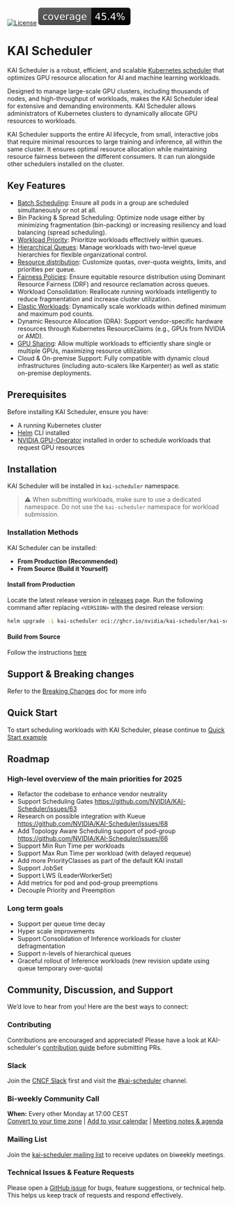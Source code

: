 [![License](https://img.shields.io/badge/License-Apache_2.0-blue.svg)](LICENSE) [![Coverage](https://github.com/NVIDIA/KAI-Scheduler/raw/coverage-badge/badges/coverage.svg)](https://github.com/NVIDIA/KAI-Scheduler/blob/main/.github/workflows/update-coverage-badge.yaml)
# KAI Scheduler
KAI Scheduler is a robust, efficient, and scalable [Kubernetes scheduler](https://kubernetes.io/docs/concepts/scheduling-eviction/kube-scheduler/) that optimizes GPU resource allocation for AI and machine learning workloads.

Designed to manage large-scale GPU clusters, including thousands of nodes, and high-throughput of workloads, makes the KAI Scheduler ideal for extensive and demanding environments.
KAI Scheduler allows administrators of Kubernetes clusters to dynamically allocate GPU resources to workloads. 

KAI Scheduler supports the entire AI lifecycle, from small, interactive jobs that require minimal resources to large training and inference, all within the same cluster. 
It ensures optimal resource allocation while maintaining resource fairness between the different consumers.
It can run alongside other schedulers installed on the cluster.

## Key Features
* [Batch Scheduling](docs/batch/README.md): Ensure all pods in a group are scheduled simultaneously or not at all.
* Bin Packing & Spread Scheduling: Optimize node usage either by minimizing fragmentation (bin-packing) or increasing resiliency and load balancing (spread scheduling).
* [Workload Priority](docs/priority/README.md): Prioritize workloads effectively within queues.
* [Hierarchical Queues](docs/queues/README.md): Manage workloads with two-level queue hierarchies for flexible organizational control.
* [Resource distribution](docs/fairness/README.md#resource-division-algorithm): Customize quotas, over-quota weights, limits, and priorities per queue.
* [Fairness Policies](docs/fairness/README.md#reclaim-strategies): Ensure equitable resource distribution using Dominant Resource Fairness (DRF) and resource reclamation across queues.
* Workload Consolidation: Reallocate running workloads intelligently to reduce fragmentation and increase cluster utilization.
* [Elastic Workloads](docs/elastic/README.md): Dynamically scale workloads within defined minimum and maximum pod counts.
* Dynamic Resource Allocation (DRA): Support vendor-specific hardware resources through Kubernetes ResourceClaims (e.g., GPUs from NVIDIA or AMD).
* [GPU Sharing](docs/gpu-sharing/README.md): Allow multiple workloads to efficiently share single or multiple GPUs, maximizing resource utilization.
* Cloud & On-premise Support: Fully compatible with dynamic cloud infrastructures (including auto-scalers like Karpenter) as well as static on-premise deployments.

## Prerequisites
Before installing KAI Scheduler, ensure you have:

- A running Kubernetes cluster
- [Helm](https://helm.sh/docs/intro/install) CLI installed
- [NVIDIA GPU-Operator](https://github.com/NVIDIA/gpu-operator) installed in order to schedule workloads that request GPU resources

## Installation
KAI Scheduler will be installed in `kai-scheduler` namespace.
> ⚠️ When submitting workloads, make sure to use a dedicated namespace. Do not use the `kai-scheduler` namespace for workload submission.

### Installation Methods
KAI Scheduler can be installed:

- **From Production (Recommended)**
- **From Source (Build it Yourself)**

#### Install from Production
Locate the latest release version in [releases](https://github.com/NVIDIA/KAI-Scheduler/releases) page.
Run the following command after replacing `<VERSION>` with the desired release version:
```sh
helm upgrade -i kai-scheduler oci://ghcr.io/nvidia/kai-scheduler/kai-scheduler -n kai-scheduler --create-namespace --version <VERSION>
```
#### Build from Source
Follow the instructions [here](docs/developer/building-from-source.md)

## Support & Breaking changes
Refer to the [Breaking Changes](https://github.com/NVIDIA/KAI-Scheduler/blob/main/docs/migrationguides/README.md) doc for more info

## Quick Start
To start scheduling workloads with KAI Scheduler, please continue to [Quick Start example](docs/quickstart/README.md)

## Roadmap

### High-level overview of the main priorities for 2025
* Refactor the codebase to enhance vendor neutrality
* Support Scheduling Gates https://github.com/NVIDIA/KAI-Scheduler/issues/63
* Research on possible integration with Kueue https://github.com/NVIDIA/KAI-Scheduler/issues/68
* Add Topology Aware Scheduling support of pod-group https://github.com/NVIDIA/KAI-Scheduler/issues/66
* Support Min Run Time per workloads
* Support Max Run Time per workload (with delayed requeue)
* Add more PriorityClasses as part of the default KAI install
* Support JobSet
* Support LWS (LeaderWorkerSet)
* Add metrics for pod and pod-group preemptions
* Decouple Priority and Preemption

### Long term goals
* Support per queue time decay
* Hyper scale improvements
* Support Consolidation of Inference workloads for cluster defragmentation
* Support n-levels of hierarchical queues
* Graceful rollout of Inference workloads (new revision update using queue temporary over-quota)

## Community, Discussion, and Support

We’d love to hear from you! Here are the best ways to connect:

### Contributing
Contributions are encouraged and appreciated! 
Please have a look at KAI-scheduler's [contribution guide](https://github.com/NVIDIA/KAI-Scheduler/blob/main/CONTRIBUTING.md) before submitting PRs.

### Slack
Join the [CNCF Slack](https://communityinviter.com/apps/cloud-native/cncf) first and visit the [#kai-scheduler](https://cloud-native.slack.com/archives/kai-scheduler) channel.

### Bi-weekly Community Call  
**When:** Every other Monday at 17:00 CEST  
[Convert to your time zone](https://dateful.com/time-zone-converter?t=17&tz2=Germany) | [Add to your calendar](https://calendar.google.com/calendar/event?action=TEMPLATE&tmeid=N2Q2bjhoNXAzMGc0cWpnZTQ4OGtpdXFhanFfMjAyNTA2MDlUMTUwMDAwWiAxZjQ2OTZiOWVlM2JiMWE1ZWIzMTAwODBkNDZiZmMwMDZjNTUxYWFiZmU1YTM3ZGM2YTc0NTFhYmNhMmE1ODk0QGc&tmsrc=1f4696b9ee3bb1a5eb310080d46bfc006c551aabfe5a37dc6a7451abca2a5894%40group.calendar.google.com&scp=ALL)  | [Meeting notes & agenda](https://docs.google.com/document/d/13K7NGdPebOstlrsif1YLjGz1x-aJafMXeIgqbO7WghI/edit?usp=sharing)

### Mailing List  
Join the [kai-scheduler mailing list](https://groups.google.com/g/kai-scheduler) to receive updates on biweekly meetings.

### Technical Issues & Feature Requests  
Please open a [GitHub issue](https://github.com/NVIDIA/KAI-Scheduler/issues/new/choose) for bugs, feature suggestions, or technical help. This helps us keep track of requests and respond effectively.